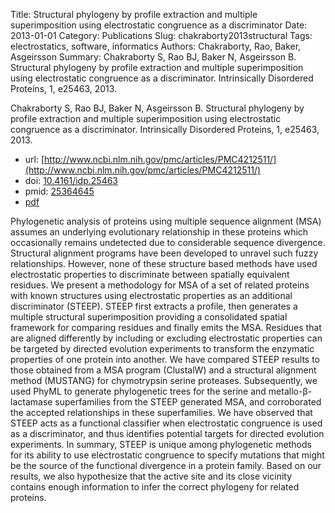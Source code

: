 Title: Structural phylogeny by profile extraction and multiple superimposition using electrostatic congruence as a discriminator
Date: 2013-01-01
Category: Publications
Slug: chakraborty2013structural
Tags: electrostatics, software, informatics
Authors: Chakraborty, Rao, Baker, Asgeirsson
Summary: Chakraborty S, Rao BJ, Baker N, Asgeirsson B. Structural phylogeny by profile extraction and multiple superimposition using electrostatic congruence as a discriminator. Intrinsically Disordered Proteins, 1, e25463, 2013. 

Chakraborty S, Rao BJ, Baker N, Asgeirsson B. Structural phylogeny by profile extraction and multiple superimposition using electrostatic congruence as a discriminator. Intrinsically Disordered Proteins, 1, e25463, 2013. 

* url: [http://www.ncbi.nlm.nih.gov/pmc/articles/PMC4212511/](http://www.ncbi.nlm.nih.gov/pmc/articles/PMC4212511/)
* doi: [10.4161/idp.25463](http://dx.doi.org/10.4161/idp.25463)
* pmid: [25364645](http://www.ncbi.nlm.nih.gov/pubmed/25364645)
* [pdf](http://sobolevnrm.github.io/papers/chakraborty2013structural.pdf)

Phylogenetic analysis of proteins using multiple sequence alignment (MSA) assumes an underlying evolutionary relationship in these proteins which occasionally remains undetected due to considerable sequence divergence. Structural alignment programs have been developed to unravel such fuzzy relationships. However, none of these structure based methods have used electrostatic properties to discriminate between spatially equivalent residues. We present a methodology for MSA of a set of related proteins with known structures using electrostatic properties as an additional discriminator (STEEP). STEEP first extracts a profile, then generates a multiple structural superimposition providing a consolidated spatial framework for comparing residues and finally emits the MSA. Residues that are aligned differently by including or excluding electrostatic properties can be targeted by directed evolution experiments to transform the enzymatic properties of one protein into another. We have compared STEEP results to those obtained from a MSA program (ClustalW) and a structural alignment method (MUSTANG) for chymotrypsin serine proteases. Subsequently, we used PhyML to generate phylogenetic trees for the serine and metallo-β-lactamase superfamilies from the STEEP generated MSA, and corroborated the accepted relationships in these superfamilies. We have observed that STEEP acts as a functional classifier when electrostatic congruence is used as a discriminator, and thus identifies potential targets for directed evolution experiments. In summary, STEEP is unique among phylogenetic methods for its ability to use electrostatic congruence to specify mutations that might be the source of the functional divergence in a protein family. Based on our results, we also hypothesize that the active site and its close vicinity contains enough information to infer the correct phylogeny for related proteins.
